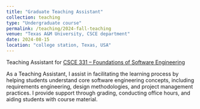 ```yaml
---
title: "Graduate Teaching Assistant"
collection: teaching
type: "Undergraduate course"
permalink: /teaching/2024-fall-teaching
venue: "Texas A&M University, CSCE department"
date: 2024-08-15
location: "college station, Texas, USA"
---
```


Teaching Assistant for [CSCE 331 – Foundations of Software Engineering](https://lightfoot.engr.tamu.edu/course/csce-331-foundations-of-software-engineering/)

As a Teaching Assistant, I assist in facilitating the learning process by helping students understand core software engineering concepts, including requirements engineering, design methodologies, and project management practices. I provide support through grading, conducting office hours, and aiding students with course material.
